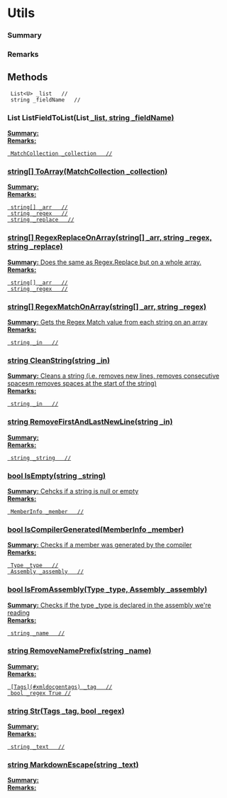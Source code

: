 # Utils

### Summary


### Remarks




## Methods

```
 List<U> _list   //
 string _fieldName   //
```
### **List<T> ListFieldToList(List<U> _list, string _fieldName)**

**Summary:** 
<br/>
**Remarks:** 

```
 MatchCollection _collection   //
```
### **string[] ToArray(MatchCollection _collection)**

**Summary:** 
<br/>
**Remarks:** 

```
 string[] _arr   //
 string _regex   //
 string _replace   //
```
### **string[] RegexReplaceOnArray(string[] _arr, string _regex, string _replace)**

**Summary:** Does the same as Regex.Replace but on a whole array. 
<br/>
**Remarks:** 

```
 string[] _arr   //
 string _regex   //
```
### **string[] RegexMatchOnArray(string[] _arr, string _regex)**

**Summary:** Gets the Regex Match value from each string on an array 
<br/>
**Remarks:** 

```
 string _in   //
```
### **string CleanString(string _in)**

**Summary:** Cleans a string (i.e. removes new lines, removes consecutive spacesm removes spaces at the start of the string) 
<br/>
**Remarks:** 

```
 string _in   //
```
### **string RemoveFirstAndLastNewLine(string _in)**

**Summary:** 
<br/>
**Remarks:** 

```
 string _string   //
```
### **bool IsEmpty(string _string)**

**Summary:** Cehcks if a string is null or empty 
<br/>
**Remarks:** 

```
 MemberInfo _member   //
```
### **bool IsCompilerGenerated(MemberInfo _member)**

**Summary:** Checks if a member was generated by the compiler 
<br/>
**Remarks:** 

```
 Type _type   //
 Assembly _assembly   //
```
### **bool IsFromAssembly(Type _type, Assembly _assembly)**

**Summary:** Checks if the type _type is declared in the assembly we're reading 
<br/>
**Remarks:** 

```
 string _name   //
```
### **string RemoveNamePrefix(string _name)**

**Summary:** 
<br/>
**Remarks:** 

```
 [Tags](#xmldocgentags) _tag   //
 bool _regex True //
```
### **string Str([Tags](#xmldocgentags) _tag, bool _regex)**

**Summary:** 
<br/>
**Remarks:** 

```
 string _text   //
```
### **string MarkdownEscape(string _text)**

**Summary:** 
<br/>
**Remarks:** 

